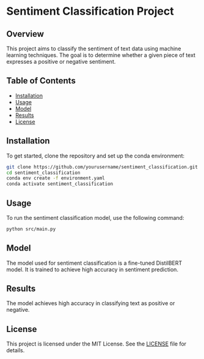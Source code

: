 # Sentiment Classification Project

## Overview
This project aims to classify the sentiment of text data using machine learning techniques. The goal is to determine whether a given piece of text expresses a positive or negative sentiment.

## Table of Contents
- [Installation](#installation)
- [Usage](#usage)
- [Model](#model)
- [Results](#results)
- [License](#license)

## Installation
To get started, clone the repository and set up the conda environment:
```bash
git clone https://github.com/yourusername/sentiment_classification.git
cd sentiment_classification
conda env create -f environment.yaml
conda activate sentiment_classification
```

## Usage
To run the sentiment classification model, use the following command:
```bash
python src/main.py
```

## Model
The model used for sentiment classification is a fine-tuned DistilBERT model. It is trained to achieve high accuracy in sentiment prediction.

## Results
The model achieves high accuracy in classifying text as positive or negative.

## License
This project is licensed under the MIT License. See the [LICENSE](LICENSE) file for details.